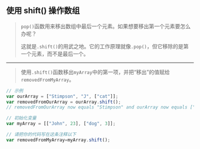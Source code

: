 ## 使用 shift() 操作数组

> `pop()`函数用来移出数组中最后一个元素。如果想要移出第一个元素要怎么办呢？
>
> 这就是`.shift()`的用武之地。它的工作原理就像`.pop()`，但它移除的是第一个元素，而不是最后一个。

---

> 使用`.shift()`函数移出`myArray`中的第一项，并把“移出”的值赋给`removedFromMyArray`。

```js
// 示例
var ourArray = ["Stimpson", "J", ["cat"]];
var removedFromOurArray = ourArray.shift();
// removedFromOurArray now equals "Stimpson" and ourArray now equals ["J", ["cat"]].

// 初始化变量
var myArray = [["John", 23], ["dog", 3]];

// 请把你的代码写在这条注释以下
var removedFromMyArray=myArray.shift();

```


